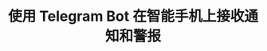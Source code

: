 ---
layout: docwithnav
title: 使用 Telegram Bot 在智能手机上接收通知和警报
redirect_to: "/docs/user-guide/rule-engine-2-0/tutorials/integration-with-telegram-bot/"
---
